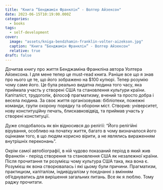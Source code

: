 ```yaml
---
title: "Книга “Бенджамін Франклін” - Волтер Айзексон"
date: 2023-06-15T10:19:00.000Z
categories:
  - books
tags:
  - self-development
cover:
  image: "assets/kniga-bendzhamin-franklin-volter-aizekson.jpg"
  caption: "Книга “Бенджамін Франклін” - Волтер Айзексон"
  relative: true
draft: false
---
```


Дочитав книгу про життя Бенджаміна Франкліна автора Уолтера Айзексона. І для мене тепер це must-read книга. Раніше все що я знав про нього це те, що його зображено на $100 купюрі. Тепер розумію чому саме його. Це була реально видатна людина того часу, яка приймала участь у створені США та становлення культури країни. Капіталіст, трудоголік, філософ прагматизму, вчений та просто добра і весела людина. За своє життя організовував: бібліотеки, пожежні команди, групи охорону порядку та оборони міст. Створив: університет, нову конституційну печать, блискавковідвід, та приймав участь у створені конституції.

Дуже сподобалось як він відносився до релігії: “Його релігійні вірування, особливо на початку життя, багато в чому визначалося його оцінками того, в що людям корисно вірити, а не являлись вираженням внутрішніх переконань”.

Окрім самої автобіографії, в ній чудово показаний період в який жив Франклін - період створення та становлення США як незалежної країни. Після прочитання ти розумієш чому культура США така, яка вона є. Розумієш як вона створювалась і які цьому були причини. Прагматизм, практицизм, капіталізм, індивідуалізм у поєднанні з вмінням об’єднуватись для вирішення загальних питань. Все як я люблю. Тому раджу прочитати.

